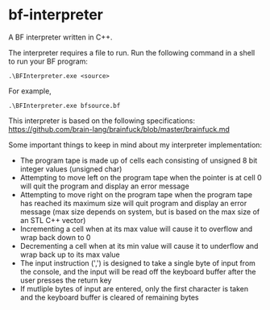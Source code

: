 # bf-interpreter
A BF interpreter written in C++.

The interpreter requires a file to run. Run the following command in a shell to run your BF program:
```
.\BFInterpreter.exe <source>
```

For example,

```
.\BFInterpreter.exe bfsource.bf
```

This interpreter is based on the following specifications: https://github.com/brain-lang/brainfuck/blob/master/brainfuck.md

Some important things to keep in mind about my interpreter implementation:
- The program tape is made up of cells each consisting of unsigned 8 bit integer values (unsigned char)
- Attempting to move left on the program tape when the pointer is at cell 0 will quit the program and display an error message
- Attempting to move right on the program tape when the program tape has reached its maximum size will quit program and display an error message (max size depends on system, but is based on the max size of an STL C++ vector)
- Incrementing a cell when at its max value will cause it to overflow and wrap back down to 0
- Decrementing a cell when at its min value will cause it to underflow and wrap back up to its max value
- The input instruction (',') is designed to take a single byte of input from the console, and the input will be read off the keyboard buffer after the user presses the return key
- If mutliple bytes of input are entered, only the first character is taken and the keyboard buffer is cleared of remaining bytes
